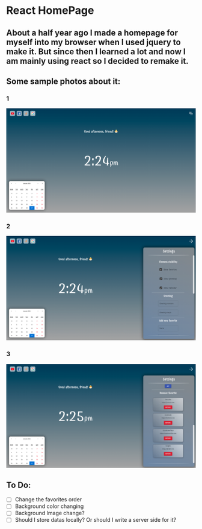 # React HomePage

## About a half year ago I made a homepage for myself into my browser when I used jquery to make it. But since then I learned a lot and now I am mainly using react so I decided to remake it.

## Some sample photos about it:

### 1

![sample1](./client/sample_photos/sample1.png)

### 2

![sample1](./client/sample_photos/sample2.png)

### 3

![sample1](./client/sample_photos/sample3.png)

## To Do:

* [ ] Change the favorites order
* [ ] Background color changing
* [ ] Background Image change?
* [ ] Should I store datas locally? Or should I write a server side for it?